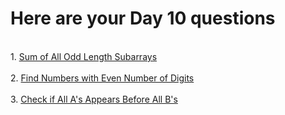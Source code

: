 <h1>Here are your Day 10 questions</h1>
<br>
1. <a href="https://leetcode.com/problems/sum-of-all-odd-length-subarrays/" target="_blank">Sum of All Odd Length Subarrays</a>
<br><br>
2. <a href="https://leetcode.com/problems/find-numbers-with-even-number-of-digits/" target="_blank">Find Numbers with Even Number of Digits</a>
<br><br>
3. <a href="https://leetcode.com/problems/check-if-all-as-appears-before-all-bs/" target="_blank">Check if All A's Appears Before All B's</a>
